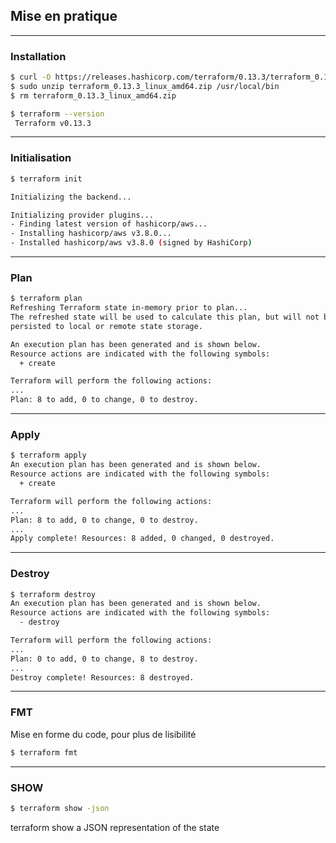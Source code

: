 ## Mise en pratique

----

### Installation

```bash
$ curl -O https://releases.hashicorp.com/terraform/0.13.3/terraform_0.13.3_linux_amd64.zip
$ sudo unzip terraform_0.13.3_linux_amd64.zip /usr/local/bin
$ rm terraform_0.13.3_linux_amd64.zip
```

```bash
$ terraform --version
 Terraform v0.13.3
```

----

### Initialisation

```bash
$ terraform init

Initializing the backend...

Initializing provider plugins...
- Finding latest version of hashicorp/aws...
- Installing hashicorp/aws v3.8.0...
- Installed hashicorp/aws v3.8.0 (signed by HashiCorp)
```

----

### Plan

```bash
$ terraform plan
Refreshing Terraform state in-memory prior to plan...
The refreshed state will be used to calculate this plan, but will not be
persisted to local or remote state storage.

An execution plan has been generated and is shown below.
Resource actions are indicated with the following symbols:
  + create

Terraform will perform the following actions:
...
Plan: 8 to add, 0 to change, 0 to destroy.
```

----

### Apply

```bash
$ terraform apply
An execution plan has been generated and is shown below.
Resource actions are indicated with the following symbols:
  + create

Terraform will perform the following actions:
...
Plan: 8 to add, 0 to change, 0 to destroy.
...
Apply complete! Resources: 8 added, 0 changed, 0 destroyed.
```

----

### Destroy

```bash
$ terraform destroy
An execution plan has been generated and is shown below.
Resource actions are indicated with the following symbols:
  - destroy

Terraform will perform the following actions:
...
Plan: 0 to add, 0 to change, 8 to destroy.
...
Destroy complete! Resources: 8 destroyed.
```

----

### FMT
Mise en forme du code, pour plus de lisibilité
```bash
$ terraform fmt
```


----

### SHOW

```bash
$ terraform show -json
```
terraform show a JSON representation of the state
